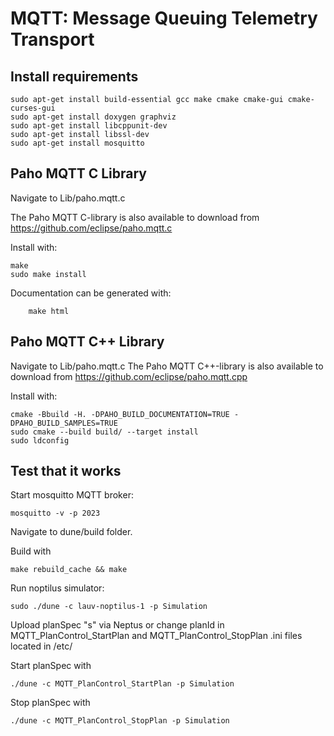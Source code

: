 MQTT: Message Queuing Telemetry Transport
======================================


## Install requirements



```
sudo apt-get install build-essential gcc make cmake cmake-gui cmake-curses-gui
sudo apt-get install doxygen graphviz
sudo apt-get install libcppunit-dev
sudo apt-get install libssl-dev
sudo apt-get install mosquitto
```

## Paho MQTT C Library
Navigate to Lib/paho.mqtt.c

The Paho MQTT C-library is also available to download from https://github.com/eclipse/paho.mqtt.c 

Install with:



```
make
sudo make install
```





Documentation can be generated with:

```
	make html
```

## Paho MQTT C++ Library
Navigate to Lib/paho.mqtt.c
The Paho MQTT C++-library is also available to download from https://github.com/eclipse/paho.mqtt.cpp 

Install with:

```
cmake -Bbuild -H. -DPAHO_BUILD_DOCUMENTATION=TRUE -DPAHO_BUILD_SAMPLES=TRUE
sudo cmake --build build/ --target install
sudo ldconfig
```







## Test that it works

Start mosquitto MQTT broker:

```
mosquitto -v -p 2023
```


Navigate to dune/build folder.

Build with 
```
make rebuild_cache && make
```
Run noptilus simulator:

```
sudo ./dune -c lauv-noptilus-1 -p Simulation
```



Upload planSpec &quot;s&quot; via Neptus or change planId in MQTT_PlanControl_StartPlan and MQTT_PlanControl_StopPlan .ini files located in /etc/


Start planSpec with

```
./dune -c MQTT_PlanControl_StartPlan -p Simulation

```

Stop planSpec with

```
./dune -c MQTT_PlanControl_StopPlan -p Simulation

```
